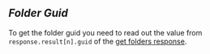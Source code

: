 *Folder Guid*
----
  To get the folder guid you need to read out the value from `response.result[n].guid` of the [get folders response](../../../../services/mail/get-folders.md).